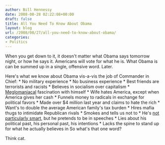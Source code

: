 ```yaml
---
author: Bill Hennessy
date: 2008-08-28 02:22:08+00:00
draft: false
title: All You Need To Know About Obama
layout: blog
url: /2008/08/27/all-you-need-to-know-about-obama/
categories:
- Politics
---
```


When you get down to it, it doesn't matter what Obama says tomorrow night, or how he says it.  Americans will vote for what he is.  What Obama is can be summed up in a single, offensive word.  Later.

Here's what we know about Obama vis-a-vis the job of Commander in Chief:
	* No military experience
	* No business experience
	* Best friends are terrorists and racists
	* Believes in socialism over capitalism
	* [Meglomaniacal](https://elections.foxnews.com/2008/08/27/invesco-field-transformed-ahead-of-obamas-acceptance-speech/) fascination with himself
	* Wife hates America, except when America gives her cash
	* Funnels money to radicals in exchange for political favors
	* Made over $4 million last year and claims to hate the rich
	* Want's to double the average American family's tax burden
	* Hires mafia thugs to intimidate Republican rivals
	* Smokes and tells us not to
	* He's [not particularly smart](https://politicalhumor.about.com/od/barackobama/a/obama-isms.htm), but he pretends to be in speeches
	* Lies about his political past, his personal past, his intentions
	* Lacks the spine to stand up for what he actually believes in
So what's that one word?

Think cat.
